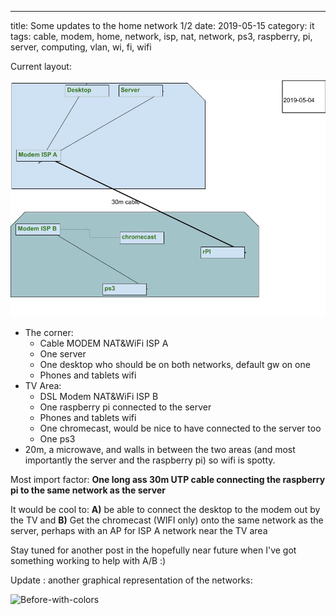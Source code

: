---
title: Some updates to the home network 1/2
date: 2019-05-15
category: it
tags: cable, modem, home, network, isp, nat, network, ps3, raspberry, pi, server, computing, vlan, wi, fi, wifi

Current layout:

![Before](images/home-net-current-20190504-1.jpg)

- The corner:
    - Cable MODEM NAT&WiFi ISP A
    - One server
    - One desktop who should be on both networks, default gw on one
    - Phones and tablets wifi
- TV Area:
    - DSL Modem NAT&WiFi ISP B
    - One raspberry pi connected to the server
    - Phones and tablets wifi
    - One chromecast, would be nice to have connected to the server too
    - One ps3
- 20m, a microwave, and walls in between the two areas (and most importantly the server and the raspberry pi) so wifi is spotty.

Most import factor: **One long ass 30m UTP cable connecting the raspberry pi to the same network as the server**

It would be cool to: **A)** be able to connect the desktop to the modem out by the TV and **B)** Get the chromecast (WIFI only) onto the same network as the server, perhaps with an AP for ISP A network near the TV area

Stay tuned for another post in the hopefully near future when I've got something working to help with A/B :)

Update : another graphical representation of the networks:

![Before-with-colors](https://lh5.googleusercontent.com/aUuKseUdXT87v4A5lfBYPcyAykhygf2_5MJGveTSKEvzgmOh509-6_NA2gALnRQ5YEXAQqNp4Sh2_PLcrYEyh3LVVemDXLXwFFDBAz3-ii-n7drfh5TezQd9Y7GF131WFnKFYN-M)
